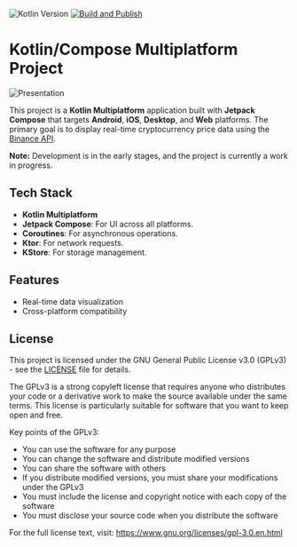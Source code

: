 ![Kotlin Version](https://img.shields.io/badge/kotlin-2.0.10-blue?logo=kotlin) [![Build and Publish](https://github.com/percy-g2/kmp_utxo/actions/workflows/build-and-publish-web.yml/badge.svg)](https://github.com/percy-g2/kmp_utxo/actions/workflows/build-and-publish-web.yml)

# Kotlin/Compose Multiplatform Project

<img src="https://github.com/percy-g2/kmp_utxo/blob/main/screenshots/presentation.png" alt="Presentation"/>

This project is a **Kotlin Multiplatform** application built with **Jetpack Compose** that targets **Android**, **iOS**, **Desktop**, and **Web** platforms. The primary goal is to display real-time cryptocurrency price data using the [Binance API](https://developers.binance.com/docs/binance-spot-api-docs/web-socket-streams).

**Note:** Development is in the early stages, and the project is currently a work in progress.

## Tech Stack
- **Kotlin Multiplatform**
- **Jetpack Compose**: For UI across all platforms.
- **Coroutines**: For asynchronous operations.
- **Ktor**: For network requests.
- **KStore**: For storage management.

## Features
- Real-time data visualization
- Cross-platform compatibility

## License

This project is licensed under the GNU General Public License v3.0 (GPLv3) - see the [LICENSE](LICENSE) file for details.

The GPLv3 is a strong copyleft license that requires anyone who distributes your code or a derivative work to make the source available under the same terms. This license is particularly suitable for software that you want to keep open and free.

Key points of the GPLv3:
- You can use the software for any purpose
- You can change the software and distribute modified versions
- You can share the software with others
- If you distribute modified versions, you must share your modifications under the GPLv3
- You must include the license and copyright notice with each copy of the software
- You must disclose your source code when you distribute the software

For the full license text, visit: https://www.gnu.org/licenses/gpl-3.0.en.html
